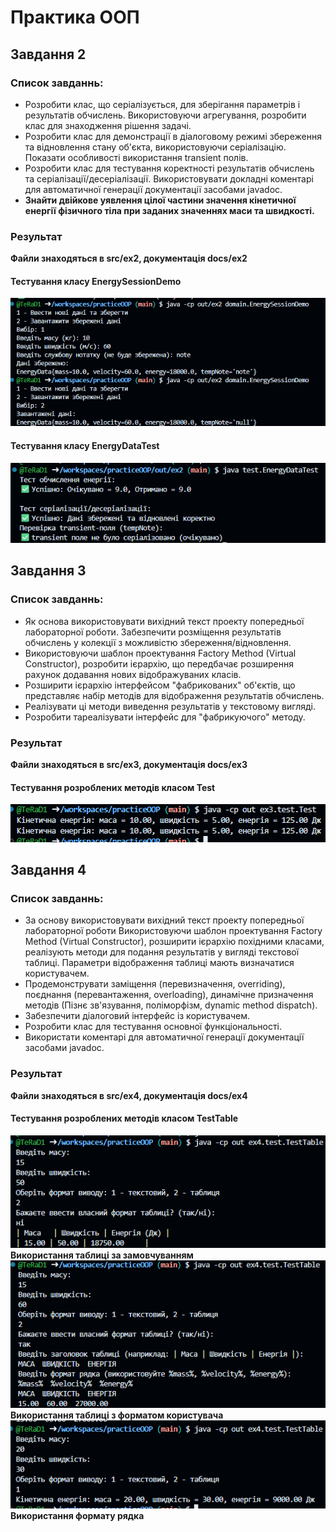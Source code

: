 # Практика ООП
## Завдання 2
### Список завданнь:
- Розробити клас, що серіалізується, для зберігання параметрів і результатів обчислень. Використовуючи агрегування, розробити клас для знаходження рішення задачі. 
- Розробити клас для демонстрації в діалоговому режимі збереження та відновлення стану об'єкта, використовуючи серіалізацію. Показати особливості використання transient полів. 
- Розробити клас для тестування коректності результатів обчислень та серіалізації/десеріалізації. Використовувати докладні коментарі для автоматичної генерації документації засобами javadoc.
- <b>Знайти двійкове уявлення цілої частини значення кінетичної енергії
фізичного тіла при заданих значеннях маси та швидкості.</b>

### Результат
<b>Файли знаходяться в src/ex2, документація docs/ex2</b>

#### Тестування класу EnergySessionDemo
![Session](images/ex2/TestSessionEx2.png)
#### Тестування класу EnergyDataTest
![Data](images/ex2/TestEx2.png)

## Завдання 3
### Список завданнь:
- Як основа використовувати вихідний текст проекту попередньої лабораторної роботи. Забезпечити розміщення результатів обчислень у колекції з можливістю збереження/відновлення.
- Використовуючи шаблон проектування Factory Method (Virtual Constructor), розробити ієрархію, що передбачає розширення рахунок додавання нових відображуваних класів.
- Розширити ієрархію інтерфейсом "фабрикованих" об'єктів, що представляє набір методів для відображення результатів обчислень.
- Реалізувати ці методи виведення результатів у текстовому вигляді.
- Розробити тареалізувати інтерфейс для "фабрикуючого" методу.

### Результат
<b>Файли знаходяться в src/ex3, документація docs/ex3</b>

#### Тестування розроблених методів класом Test
![Test](images/ex3/TestEx3.png)

## Завдання 4
### Список завданнь:
- За основу використовувати вихідний текст проекту попередньої лабораторної роботи Використовуючи шаблон проектування Factory Method (Virtual Constructor), розширити ієрархію похідними класами, реалізують методи для подання результатів у вигляді текстової таблиці. Параметри відображення таблиці мають визначатися користувачем.
- Продемонструвати заміщення (перевизначення, overriding), поєднання (перевантаження, overloading), динамічне призначення методів (Пізнє зв'язування, поліморфізм, dynamic method dispatch).
- Забезпечити діалоговий інтерфейс із користувачем.
- Розробити клас для тестування основної функціональності.
- Використати коментарі для автоматичної генерації документації засобами javadoc.

### Результат
<b>Файли знаходяться в src/ex4, документація docs/ex4</b>

#### Тестування розроблених методів класом TestTable
![Def](images/ex4/TestTableDef.png)<br>
<b>Використання таблиці за замовчуванням</b>
![format](images/ex4/TestTableForm.png)<br>
<b>Використання таблиці з форматом користувача</b>
![text](images/ex4/TestTableText.png)<br>
<b>Використання формату рядка</b>